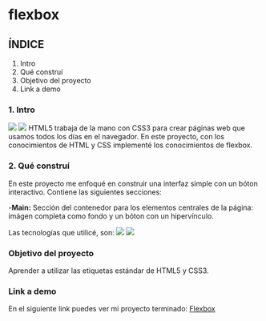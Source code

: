 # flexbox

## ÍNDICE
1. Intro
2.  Qué construí
3.  Objetivo del proyecto
4.  Link a demo

### 1. Intro
<img src="https://img.shields.io/badge/HTML5-E34F26?style=for-the-badge&logo=html5&logoColor=white" />
<img src="https://img.shields.io/badge/CSS3-1572B6?style=for-the-badge&logo=css3&logoColor=white" />
HTML5 trabaja de la mano con CSS3 para crear páginas web que usamos todos los días en el navegador. En este proyecto, con los conocimientos de HTML y CSS implementé los conocimientos de flexbox.

### 2. Qué construí
En este proyecto me enfoqué en construir una interfaz simple con un bóton interactivo.
Contiene las siguientes secciones:

-**Main:** Sección del contenedor para los elementos centrales de la página: imágen completa como fondo y un bóton con un hipervínculo.


Las tecnologías que utilicé, son:
<img src="https://img.shields.io/badge/HTML5-E34F26?style=for-the-badge&logo=html5&logoColor=white" />
<img src="https://img.shields.io/badge/CSS3-1572B6?style=for-the-badge&logo=css3&logoColor=white" />

### Objetivo del proyecto
Aprender a utilizar las etiquetas estándar de HTML5 y CSS3.

### Link a demo
En el siguiente link puedes ver mi proyecto terminado: [Flexbox](https://flexbox-umber.vercel.app/)

